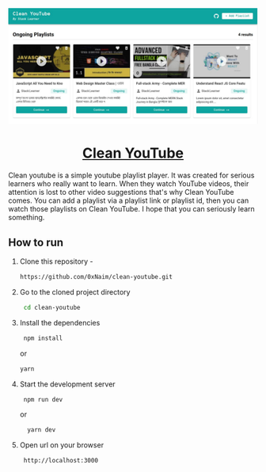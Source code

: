 <!-- PROJECT COVER IMAGE -->
<div align='center'>
  <img src='https://github.com/0xNaim/clean-youtube/blob/main/public/clean-youtube.jpg?raw=true' />
  <h1 align='center'><a href='https://clean-youtube-mocha.vercel.app/' target='_blank'>Clean YouTube</a></h1>
</div>

<!-- PROJECT DESCRIPTIONS -->
<p>
  Clean youtube is a simple youtube playlist player. It was created for serious learners who really want to learn. When they watch YouTube videos, their attention is lost to other video suggestions that's why Clean YouTube comes. You can add a playlist via a playlist link or playlist id, then you can watch those playlists on Clean YouTube. I hope that you can seriously learn something.
</p>

<!-- HOW TO RUN -->

## How to run

1. Clone this repository -
   ```sh
   https://github.com/0xNaim/clean-youtube.git
   ```
2. Go to the cloned project directory
   ```sh
    cd clean-youtube
   ```
3. Install the dependencies

   ```sh
    npm install
   ```

   or

   ```sh
   yarn
   ```

4. Start the development server

   ```sh
    npm run dev
   ```

   or

   ```sh
     yarn dev
   ```

5. Open url on your browser
   ```sh
    http://localhost:3000
   ```
